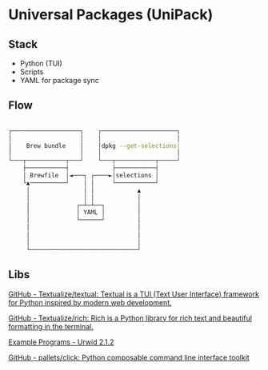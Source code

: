 # Universal Packages (UniPack)

## Stack

- Python (TUI)
- Scripts
- YAML for package sync

## Flow

```bash

┌───────────────────┐    ┌─────────────────────┐
│                   │    │                     │
│    Brew bundle    │    │dpkg --get-selections│
│                   │    │                     │
└───┬───────────┬───┘    └───┬───────────┬─────┘
    ├───────────┤            ├───────────┤
    │ Brewfile  │◄───┐ ┌────►│selections │
    └▲──────────┘    │ │     └───────────┘
     │               │ │            ▲
     │               │ │            │
     │             ┌─┴─┴──┐         │
     │             │ YAML │         │
     │             └──────┘         │
     │                              │
     │                              │
     │                              │
     └──────────────────────────────┘
```

## Libs

[GitHub - Textualize/textual: Textual is a TUI (Text User Interface) framework for Python inspired by modern web development.](https://github.com/Textualize/textual)

[GitHub - Textualize/rich: Rich is a Python library for rich text and beautiful formatting in the terminal.](https://github.com/Textualize/rich)

[Example Programs - Urwid 2.1.2](http://urwid.org/examples/index.html)

[GitHub - pallets/click: Python composable command line interface toolkit](https://github.com/pallets/click)
